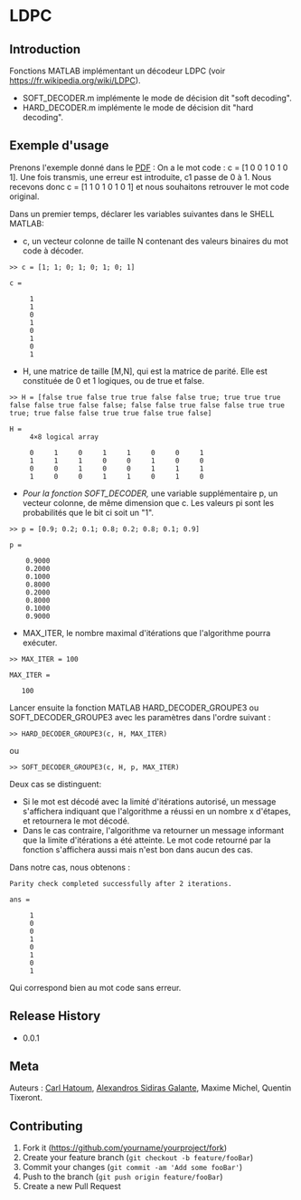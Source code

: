 # LDPC

## Introduction
Fonctions MATLAB implémentant un décodeur LDPC (voir https://fr.wikipedia.org/wiki/LDPC).

- SOFT_DECODER.m implémente le mode de décision dit "soft decoding".
- HARD_DECODER.m implémente le mode de décision dit "hard decoding".

## Exemple d'usage
Prenons l'exemple donné dans le [PDF](https://github.com/CarlHatoum/LDPC/blob/master/ldpc.pdf) : On a le mot code : c = [1 0 0 1 0 1 0 1].
Une fois transmis, une erreur est introduite, c1 passe de 0 à 1. Nous recevons donc c = [1 1 0 1 0 1 0 1] et nous souhaitons retrouver le mot code original.

Dans un premier temps, déclarer les variables suivantes dans le SHELL MATLAB:

- c,  un vecteur colonne de taille N contenant des valeurs binaires du mot code à décoder.
```
>> c = [1; 1; 0; 1; 0; 1; 0; 1]

c =

     1
     1
     0
     1
     0
     1
     0
     1
```    
- H,  une  matrice  de  taille  [M,N],  qui est  la  matrice  de  parité. Elle  est constituée de 0 et 1 logiques, ou de true et false.
```
>> H = [false true false true true false false true; true true true false false true false false; false false true false false true true true; true false false true true false true false]

H =
     4×8 logical array

     0     1     0     1     1     0     0     1
     1     1     1     0     0     1     0     0
     0     0     1     0     0     1     1     1
     1     0     0     1     1     0     1     0
```
- *Pour la fonction SOFT_DECODER,* une variable supplémentaire p, un vecteur colonne, de même dimension que c.  Les valeurs pi sont les probabilités que le bit ci soit un "1".
```
>> p = [0.9; 0.2; 0.1; 0.8; 0.2; 0.8; 0.1; 0.9]

p =

    0.9000
    0.2000
    0.1000
    0.8000
    0.2000
    0.8000
    0.1000
    0.9000
```

- MAX_ITER, le nombre maximal d'itérations que l'algorithme pourra exécuter.
```
>> MAX_ITER = 100

MAX_ITER =

   100
```
Lancer  ensuite  la  fonction  MATLAB HARD_DECODER_GROUPE3 ou SOFT_DECODER_GROUPE3 avec  les paramètres dans l'ordre suivant :
```
>> HARD_DECODER_GROUPE3(c, H, MAX_ITER)
```
ou
```
>> SOFT_DECODER_GROUPE3(c, H, p, MAX_ITER)
```

Deux cas se distinguent:
- Si le mot est décodé avec la limité d'itérations autorisé, un message s'affichera indiquant que l'algorithme a réussi en un nombre x d'étapes, et retournera le mot décodé.
- Dans le cas contraire, l'algorithme va retourner un message informant que  la  limite  d'itérations  a  été  atteinte. Le  mot  code  retourné  par  la fonction s'affichera aussi mais n'est bon dans aucun des cas.

Dans notre cas, nous obtenons :
```
Parity check completed successfully after 2 iterations.

ans =

     1
     0
     0
     1
     0
     1
     0
     1
```
Qui correspond bien au mot code sans erreur.
## Release History

* 0.0.1
    

## Meta
Auteurs : [Carl Hatoum](https://https://github.com/CarlHatoum), [Alexandros Sidiras Galante](https://github.com/Ratatinator97), Maxime Michel, Quentin Tixeront.

## Contributing

1. Fork it (<https://github.com/yourname/yourproject/fork>)
2. Create your feature branch (`git checkout -b feature/fooBar`)
3. Commit your changes (`git commit -am 'Add some fooBar'`)
4. Push to the branch (`git push origin feature/fooBar`)
5. Create a new Pull Request
